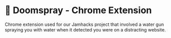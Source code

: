 # 🚿 Doomspray - Chrome Extension  

Chrome extension used for our Jamhacks project that involved a water gun spraying you with water when it detected you were on a distracting website.  
